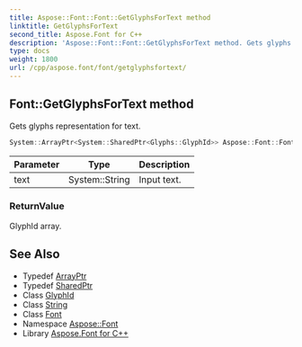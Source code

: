 ```yaml
---
title: Aspose::Font::Font::GetGlyphsForText method
linktitle: GetGlyphsForText
second_title: Aspose.Font for C++
description: 'Aspose::Font::Font::GetGlyphsForText method. Gets glyphs representation for text in C++.'
type: docs
weight: 1800
url: /cpp/aspose.font/font/getglyphsfortext/
---
```

## Font::GetGlyphsForText method


Gets glyphs representation for text.

```cpp
System::ArrayPtr<System::SharedPtr<Glyphs::GlyphId>> Aspose::Font::Font::GetGlyphsForText(System::String text) override
```


| Parameter | Type | Description |
| --- | --- | --- |
| text | System::String | Input text. |

### ReturnValue

GlyphId array.

## See Also

* Typedef [ArrayPtr](../../../system/arrayptr/)
* Typedef [SharedPtr](../../../system/sharedptr/)
* Class [GlyphId](../../../aspose.font.glyphs/glyphid/)
* Class [String](../../../system/string/)
* Class [Font](../)
* Namespace [Aspose::Font](../../)
* Library [Aspose.Font for C++](../../../)
